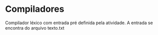 # Compiladores

Compilador léxico com entrada pré definida pela atividade. A entrada se encontra do arquivo texto.txt
